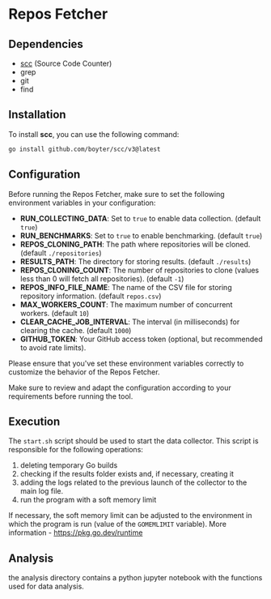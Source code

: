 # Repos Fetcher

## Dependencies

- [scc](https://github.com/boyter/scc) (Source Code Counter)
- grep
- git
- find

## Installation

To install **scc**, you can use the following command:

```sh
go install github.com/boyter/scc/v3@latest
```

## Configuration

Before running the Repos Fetcher, make sure to set the following environment variables in your configuration:

- **RUN_COLLECTING_DATA**: Set to `true` to enable data collection. (default `true`)
- **RUN_BENCHMARKS**: Set to `true` to enable benchmarking. (default `true`)
- **REPOS_CLONING_PATH**: The path where repositories will be cloned. (default `./repositories`)
- **RESULTS_PATH**: The directory for storing results. (default `./results`)
- **REPOS_CLONING_COUNT**: The number of repositories to clone (values less than 0 will fetch all repositories). (default `-1`)
- **REPOS_INFO_FILE_NAME**: The name of the CSV file for storing repository information. (default `repos.csv`)
- **MAX_WORKERS_COUNT**: The maximum number of concurrent workers. (default `10`)
- **CLEAR_CACHE_JOB_INTERVAL**: The interval (in milliseconds) for clearing the cache. (default `1000`)
- **GITHUB_TOKEN**: Your GitHub access token (optional, but recommended to avoid rate limits).

Please ensure that you've set these environment variables correctly to customize the behavior of the Repos Fetcher.

Make sure to review and adapt the configuration according to your requirements before running the tool.

## Execution

The `start.sh` script should be used to start the data collector. This script is responsible for the following operations:

1. deleting temporary Go builds
2. checking if the results folder exists and, if necessary, creating it
3. adding the logs related to the previous launch of the collector to the main log file.
4. run the program with a soft memory limit

If necessary, the soft memory limit can be adjusted to the environment in which the program is run (value of the `GOMEMLIMIT` variable).
More information - https://pkg.go.dev/runtime

## Analysis

the analysis directory contains a python jupyter notebook with the functions used for data analysis.

